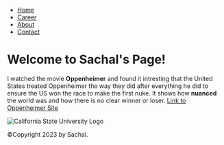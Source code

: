 <!DOCTYPE html>
<html lang="en">

<html>
    
<head>
<title>My Test Page</title>
<nav>
    <ul>
      <li><a href="#">Home</a></li>
      <li><a href="#">Career</a></li>
      <li><a href="#">About</a></li>
      <li><a href="#">Contact</a></li>
    </ul>
</nav>
</head>

<body>
<h1> Welcome to Sachal's Page! </h1>
<p>  I watched the movie <strong>Oppenheimer</strong> and found it intresting that the United States treated Oppenheimer the way they did after everything he did to ensure the US won the race to make the first nuke. It shows how <strong>nuanced</strong> the world was and how there is no clear winner or loser.
    <a href=https://www.oppenheimermovie.com/> Link to Oppenheimer Site
    </a>   
</p>
<img src="https://www.csus.edu/brand/_internal/_images/logo-imgs/primary_horizontal_3_color_tag_wht_hnd.jpg" alt="California State University Logo">
<footer>
    <p>©Copyright 2023 by Sachal.</p>
</footer>
</body>
</html>
